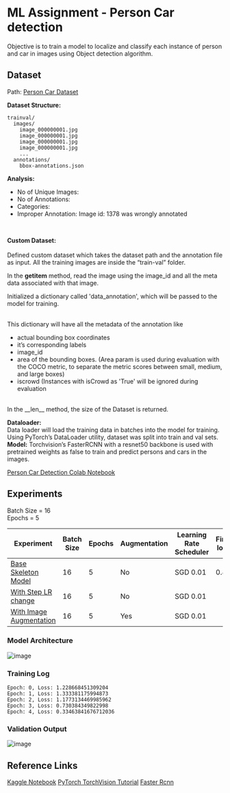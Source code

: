 
# ML Assignment - Person Car detection

Objective is to train a model to localize and classify each instance of person and car in images using Object detection algorithm.

## Dataset
Path: [Person Car Dataset](https://evp-ml-data.s3.us-east-2.amazonaws.com/mlinterview/openimages-personcar/trainval.tar.gz)

**Dataset Structure:**

    trainval/
      images/
        image_000000001.jpg
        image_000000001.jpg
        image_000000001.jpg
        image_000000001.jpg
        ...
      annotations/
        bbox-annotations.json
      
**Analysis:**
</br>
-   No of Unique Images:
-   No of Annotations:
-   Categories:
-   Improper Annotation: Image id: 1378 was wrongly annotated
</br>

**Custom Dataset:**
</br>
</br>
Defined custom dataset which takes the dataset path and the annotation file as input. All the training images are inside the “train-val” folder. 
</br>

In the __getitem__ method, read the image using the image_id and all the meta data associated with that image.

Initialized a dictionary called 'data_annotation', which will be passed to the model for training. 

</br>
This dictionary will have all the metadata of the annotation like 
<ul>
    <li>actual bounding box coordinates</li>
    <li>it’s corresponding labels</li>
    <li>image_id</li>
    <li>area of the bounding boxes. (Area param is used during evaluation with the COCO metric, to separate the metric scores between small, medium, and large boxes)</li>
    <li>iscrowd   (Instances with isCrowd as 'True' will be ignored during evaluation</li>
</ul>
</br>
In the __len__ method, the size of the Dataset is returned.
</br>

**Dataloader:**
</br>
Data loader will load the training data in batches into the model for training. Using PyTorch’s DataLoader utility, dataset was split into train and val sets.
</br>
**Model:**
Torchvision’s FasterRCNN with a resnet50 backbone is used with pretrained weights as false to train and predict persons and cars in the images.

[Person Car Detection Colab Notebook](https://colab.research.google.com/github/gkdivya/MLAssignment/blob/main/PersonCar_Detection.ipynb)

## Experiments

Batch Size = 16 <br>
Epochs = 5

|Experiment| Batch Size | Epochs | Augmentation | Learning Rate Scheduler | Final loss| Status | 
|-------|---|---|---|---|---|---|
|[Base Skeleton Model](https://github.com/gkdivya/MLAssignment/blob/main/Experiments/Base_Skeleton_Model_PersonCar_Detection.ipynb) |16|5|No|SGD 0.01| 0.87 | Completed | 
|[With Step LR change]() |16|5|No|SGD 0.01||In progress  | 
|[With Image Augmentation]() |16|5|Yes|SGD 0.01||In progress  | 

### Model Architecture

![image](https://user-images.githubusercontent.com/17870236/120178750-71947580-c227-11eb-9432-77e7f455a945.png)

### Training Log

    Epoch: 0, Loss: 1.228668451309204
    Epoch: 1, Loss: 1.333381175994873
    Epoch: 2, Loss: 1.1773134469985962
    Epoch: 3, Loss: 0.730384349822998
    Epoch: 4, Loss: 0.33463841676712036 

### Validation Output
![image](https://user-images.githubusercontent.com/17870236/120183882-eb2f6200-c22d-11eb-98ed-04693f38ea12.png)


## Reference Links
[Kaggle Notebook]( https://www.kaggle.com/bharatb964/pytorch-implementation-of-faster-r-cnn)
[PyTorch TorchVision Tutorial](https://pytorch.org/tutorials/intermediate/torchvision_tutorial.html)
[Faster Rcnn](https://blog.francium.tech/object-detection-with-faster-rcnn-bc2e4295bf49)

